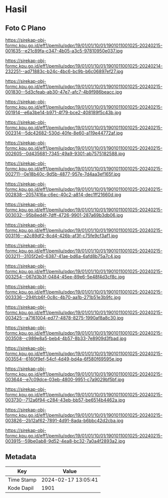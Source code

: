# Hasil

## Foto C Plano

https://sirekap-obj-formc.kpu.go.id/eff1/pemilu/pdpr/19/01/01/10/01/1901011001025-20240215-001635--e21c89fa-c347-4b05-a3c5-97810950e037.jpg

https://sirekap-obj-formc.kpu.go.id/eff1/pemilu/pdpr/19/01/01/10/01/1901011001025-20240214-232251--ad71883c-b24c-4bc6-bc9b-b6c06897ef27.jpg

https://sirekap-obj-formc.kpu.go.id/eff1/pemilu/pdpr/19/01/01/10/01/1901011001025-20240215-001830--5d3cfeab-ab30-47e7-afc7-4b9f986beacc.jpg

https://sirekap-obj-formc.kpu.go.id/eff1/pemilu/pdpr/19/01/01/10/01/1901011001025-20240215-001914--e6a3be14-b971-4f79-bce2-408189f5c43b.jpg

https://sirekap-obj-formc.kpu.go.id/eff1/pemilu/pdpr/19/01/01/10/01/1901011001025-20240215-002314--5dc42682-530d-40fe-8e60-a119e44772af.jpg

https://sirekap-obj-formc.kpu.go.id/eff1/pemilu/pdpr/19/01/01/10/01/1901011001025-20240215-002605--0d435681-7345-49a9-9301-ab7575182588.jpg

https://sirekap-obj-formc.kpu.go.id/eff1/pemilu/pdpr/19/01/01/10/01/1901011001025-20240215-002711--0e18b40c-9d5b-4877-957e-7d4aa3ef165f.jpg

https://sirekap-obj-formc.kpu.go.id/eff1/pemilu/pdpr/19/01/01/10/01/1901011001025-20240215-002838--2057416a-c6ec-40c2-a814-dec1ff21660d.jpg

https://sirekap-obj-formc.kpu.go.id/eff1/pemilu/pdpr/19/01/01/10/01/1901011001025-20240215-003032--95b8ed4f-7dff-4726-9901-287a69b3db06.jpg

https://sirekap-obj-formc.kpu.go.id/eff1/pemilu/pdpr/19/01/01/10/01/1901011001025-20240215-003116--a2c89df2-8cd4-426b-af3f-c75fe9cf3af1.jpg

https://sirekap-obj-formc.kpu.go.id/eff1/pemilu/pdpr/19/01/01/10/01/1901011001025-20240215-003211--3105f2e0-6387-41ae-bd6a-6afd8b75a7c4.jpg

https://sirekap-obj-formc.kpu.go.id/eff1/pemilu/pdpr/19/01/01/10/01/1901011001025-20240215-003254--067d3b3f-0484-45ee-89e6-5e48f4d3cf8c.jpg

https://sirekap-obj-formc.kpu.go.id/eff1/pemilu/pdpr/19/01/01/10/01/1901011001025-20240215-003336--294fcb6f-0c8c-4b70-aa1b-271b51e3b9fc.jpg

https://sirekap-obj-formc.kpu.go.id/eff1/pemilu/pdpr/19/01/01/10/01/1901011001025-20240215-003425--a7161004-ed77-4878-8275-1990af8a8c30.jpg

https://sirekap-obj-formc.kpu.go.id/eff1/pemilu/pdpr/19/01/01/10/01/1901011001025-20240215-003508--c989e8a5-beb4-4b57-8b33-7e8909d3fbad.jpg

https://sirekap-obj-formc.kpu.go.id/eff1/pemilu/pdpr/19/01/01/10/01/1901011001025-20240215-003554--6160f9ef-54cf-4d49-bd4a-6f580f69595e.jpg

https://sirekap-obj-formc.kpu.go.id/eff1/pemilu/pdpr/19/01/01/10/01/1901011001025-20240215-003644--e7c09dce-03eb-4800-9951-c7a9029bf5bf.jpg

https://sirekap-obj-formc.kpu.go.id/eff1/pemilu/pdpr/19/01/01/10/01/1901011001025-20240215-003730--712a6f94-c284-43eb-bb57-be6514b4462a.jpg

https://sirekap-obj-formc.kpu.go.id/eff1/pemilu/pdpr/19/01/01/10/01/1901011001025-20240215-003826--2b12af62-7891-4d91-8ada-b6bbc42d2cba.jpg

https://sirekap-obj-formc.kpu.go.id/eff1/pemilu/pdpr/19/01/01/10/01/1901011001025-20240215-003915--59be0ab8-9d52-4ea8-bc32-7a0a4f2893a2.jpg


## Metadata

| Key        | Value               |
| ---------- | ------------------- |
| Time Stamp | 2024-02-17 13:05:41 |
| Kode Dapil | 1901                |



